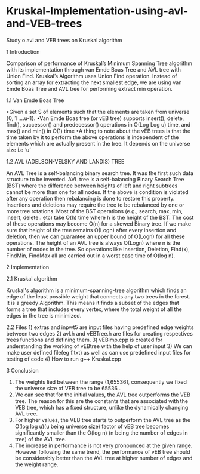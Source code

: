 # Kruskal-Implementation-using-avl-and-VEB-trees
Study o avl and VEB trees on Kruskal algorithm


1 Introduction

Comparison of performance of Kruskal’s Minimum Spanning Tree algorithm with its
implementation through van Emde Boas Tree and AVL tree with Union Find. Kruskal’s
Algorithm uses Union Find operation. Instead of sorting an array for extracting the next
smallest edge, we are using van Emde Boas Tree and AVL tree for performing extract
min operation.


1.1 Van Emde Boas Tree

•Given a set S of elements such that the elements are taken from universe
{0, 1 ....u-1}.
•Van Emde Boas tree (or vEB tree) supports insert(), delete, find(),
successor() and predecessor() operations in O(Log Log u) time, and max() and
min() in O(1) time
•A thing to note about the vEB trees is that the time taken by it to perform
the above operations is independent of the elements which are actually present
in the tree. It depends on the universe size i.e ‘u’


1.2 AVL (ADELSON-VELSKY AND LANDIS) TREE

An AVL Tree is a self-balancing binary search tree. It was the first such data structure
to be invented. AVL tree is a self-balancing Binary Search Tree (BST) where the
difference between heights of left and right subtrees cannot be more than one for all
nodes.
If the above is condition is violated after any operation then rebalancing is done to
restore this property. Insertions and deletions may require the tree to be rebalanced
by one or more tree rotations.
Most of the BST operations (e.g., search, max, min, insert, delete.. etc) take O(h) time
where h is the height of the BST. The cost of these operations may become O(n) for a
skewed Binary tree. If we make sure that height of the tree remains O(Logn) after every
insertion and deletion, then we can guarantee an upper bound of O(Logn) for all these
operations. The height of an AVL tree is always O(Logn) where n is the number of nodes
in the tree.
So operations like Insertion, Deletion, Find(x), FindMin, FindMax all are carried out in a
worst case time of O(log n).

2 Implementation
    
2.1 Kruskal algorithm

Kruskal's algorithm is a minimum-spanning-tree algorithm which finds an edge of the
least possible weight that connects any two trees in the forest. It is a greedy Algorithm.
This means it finds a subset of the edges that forms a tree that includes every vertex,
where the total weight of all the edges in the tree is minimized.     

2.2 Files 
    1) extras and inpwt5 are input files  having predefined edge weights between two edges 
    2) avl.h and vEBTree.h are files for creating respectives trees functions and defining them.
    3) vEBimp.cpp is created for understanding the working of vEBtree with the help of user input
    3) We can make user defined  file(eg f.txt) as well as can use  predefined input files for testing of code
    4) How to run
        g++ Kruskal.cpp
        
3 Conclusion

  1) The weights lied between the range (1,65536], consequently we fixed the universe
     size of VEB tree to be 65536 .
  2) We can see that for the initial values, the AVL tree outperforms the VEB tree. The
     reason for this are the constants that are associated with the VEB tree, which has
     a fixed structure, unlike the dynamically changing AVL tree.
  3) For higher values, the VEB tree starts to outperform the AVL tree as the O(log log
     u)(u being universe size) factor of vEB tree becomes significantly smaller than the
     O(log n) (n being the number of edges in tree) of the AVL tree.
  4) The increase in performance is not very pronounced at the given range. However
     following the same trend, the performance of vEB tree should be considerably
     better than the AVL tree at higher number of edges and the weight range.



